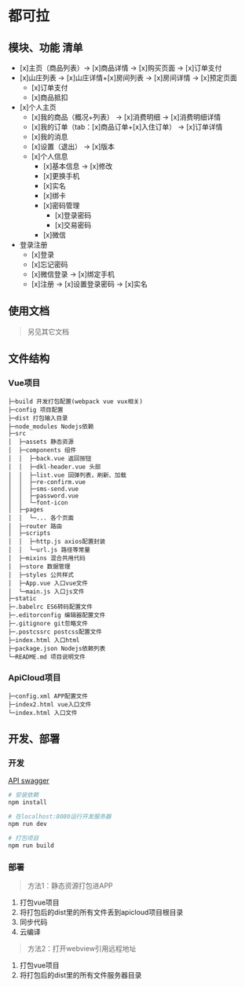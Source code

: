 # 都可拉

## 模块、功能 清单
- [x]主页（商品列表）-> [x]商品详情 -> [x]购买页面 -> [x]订单支付
- [x]山庄列表 -> [x]山庄详情+[x]房间列表 -> [x]房间详情 -> [x]预定页面
  - [x]订单支付
  - [x]商品抵扣
- [x]个人主页
  - [x]我的商品（概况+列表） -> [x]消费明细 -> [x]消费明细详情
  - [x]我的订单（tab：[x]商品订单+[x]入住订单） -> [x]订单详情
  - [x]我的消息
  - [x]设置（退出） -> [x]版本
  - [x]个人信息
    - [x]基本信息 -> [x]修改
    - [x]更换手机
    - [x]实名
    - [x]绑卡
    - [x]密码管理
      - [x]登录密码
      - [x]交易密码
    - [x]微信
- 登录注册
  - [x]登录
  - [x]忘记密码
  - [x]微信登录 -> [x]绑定手机
  - [x]注册 -> [x]设置登录密码 -> [x]实名

## 使用文档
> 另见其它文档

## 文件结构
### Vue项目
```
├─build 开发打包配置(webpack vue vux相关)
├─config 项目配置
├─dist 打包输入目录
├─node_modules Nodejs依赖
├─src
│  ├─assets 静态资源
│  ├─components 组件
│  │  ├─back.vue 返回按钮
│  │  ├─dkl-header.vue 头部
│  │  ├─list.vue 回弹列表，刷新、加载
│  │  ├─re-confirm.vue
│  │  ├─sms-send.vue
│  │  ├─password.vue
│  │  └─font-icon
│  ├─pages
│  │  └─... 各个页面
│  ├─router 路由
│  ├─scripts
│  │  ├─http.js axios配置封装
│  │  └─url.js 路径等常量
│  ├─mixins 混合共用代码
│  ├─store 数据管理
│  ├─styles 公共样式
│  ├─App.vue 入口vue文件
│  └─main.js 入口js文件
├─static
├─.babelrc ES6转码配置文件
├─.editorconfig 编辑器配置文件
├─.gitignore git忽略文件
├─.postcssrc postcss配置文件
├─index.html 入口html
├─package.json Nodejs依赖列表
└─README.md 项目说明文件
```
### ApiCloud项目
```
├─config.xml APP配置文件
├─index2.html vue入口文件
└─index.html 入口文件
```

## 开发、部署
### 开发
[API swagger](http://101.132.146.168:114/swagger/ui/index#/)
``` bash
# 安装依赖
npm install

# 在localhost:8080运行开发服务器
npm run dev

# 打包项目
npm run build
```
### 部署
> 方法1：静态资源打包进APP

1. 打包vue项目
2. 将打包后的dist里的所有文件丢到apicloud项目根目录
3. 同步代码
4. 云编译
> 方法2：打开webview引用远程地址

1. 打包vue项目
2. 将打包后的dist里的所有文件服务器目录